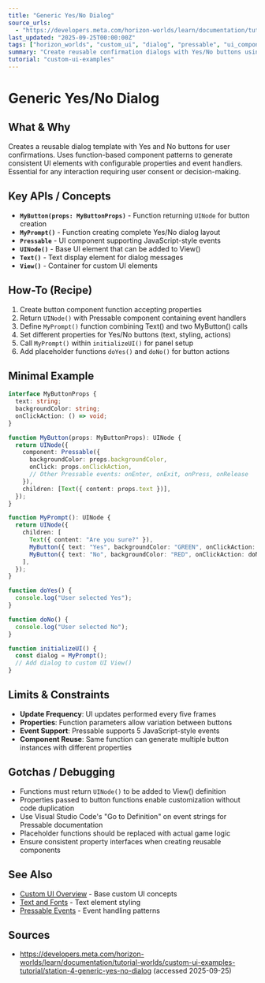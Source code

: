 ```yaml
---
title: "Generic Yes/No Dialog"
source_urls:
  - "https://developers.meta.com/horizon-worlds/learn/documentation/tutorial-worlds/custom-ui-examples-tutorial/station-4-generic-yes-no-dialog"
last_updated: "2025-09-25T00:00:00Z"
tags: ["horizon_worlds", "custom_ui", "dialog", "pressable", "ui_components"]
summary: "Create reusable confirmation dialogs with Yes/No buttons using custom UI Pressable components and function-based patterns."
tutorial: "custom-ui-examples"
---
```


# Generic Yes/No Dialog

## What & Why

Creates a reusable dialog template with Yes and No buttons for user confirmations. Uses function-based component patterns to generate consistent UI elements with configurable properties and event handlers. Essential for any interaction requiring user consent or decision-making.

## Key APIs / Concepts

- **`MyButton(props: MyButtonProps)`** - Function returning `UINode` for button creation
- **`MyPrompt()`** - Function creating complete Yes/No dialog layout
- **`Pressable`** - UI component supporting JavaScript-style events
- **`UINode()`** - Base UI element that can be added to View()
- **`Text()`** - Text display element for dialog messages
- **`View()`** - Container for custom UI elements

## How-To (Recipe)

1. Create button component function accepting properties
2. Return `UINode()` with Pressable component containing event handlers
3. Define `MyPrompt()` function combining Text() and two MyButton() calls
4. Set different properties for Yes/No buttons (text, styling, actions)
5. Call `MyPrompt()` within `initializeUI()` for panel setup
6. Add placeholder functions `doYes()` and `doNo()` for button actions

## Minimal Example

```typescript
interface MyButtonProps {
  text: string;
  backgroundColor: string;
  onClickAction: () => void;
}

function MyButton(props: MyButtonProps): UINode {
  return UINode({
    component: Pressable({
      backgroundColor: props.backgroundColor,
      onClick: props.onClickAction,
      // Other Pressable events: onEnter, onExit, onPress, onRelease
    }),
    children: [Text({ content: props.text })],
  });
}

function MyPrompt(): UINode {
  return UINode({
    children: [
      Text({ content: "Are you sure?" }),
      MyButton({ text: "Yes", backgroundColor: "GREEN", onClickAction: doYes }),
      MyButton({ text: "No", backgroundColor: "RED", onClickAction: doNo }),
    ],
  });
}

function doYes() {
  console.log("User selected Yes");
}

function doNo() {
  console.log("User selected No");
}

function initializeUI() {
  const dialog = MyPrompt();
  // Add dialog to custom UI View()
}
```

## Limits & Constraints

- **Update Frequency**: UI updates performed every five frames
- **Properties**: Function parameters allow variation between buttons
- **Event Support**: Pressable supports 5 JavaScript-style events
- **Component Reuse**: Same function can generate multiple button instances with different properties

## Gotchas / Debugging

- Functions must return `UINode()` to be added to View() definition
- Properties passed to button functions enable customization without code duplication
- Use Visual Studio Code's "Go to Definition" on event strings for Pressable documentation
- Placeholder functions should be replaced with actual game logic
- Ensure consistent property interfaces when creating reusable components

## See Also

- [Custom UI Overview](../custom-ui-overview.md) - Base custom UI concepts
- [Text and Fonts](./01-text-and-fonts.md) - Text element styling
- [Pressable Events](../events-triggers-system.md) - Event handling patterns

## Sources

- https://developers.meta.com/horizon-worlds/learn/documentation/tutorial-worlds/custom-ui-examples-tutorial/station-4-generic-yes-no-dialog (accessed 2025-09-25)
